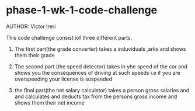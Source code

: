 # phase-1-wk-1-code-challenge
AUTHOR: Victor Ireri

This code challenge consist iof three different parts.

1. The first part(the grade converter) takes a induviduals ,arks and shows them their grade

2. The second part (the speed detector) takes in yhe speed of the car and shows you the consequences of driving at such speeds i.e if you are overspeeding your license is suspended

3. the final part(the net salary calculator) takes a person gross salaries and and calculates and deducts tax from the persons gross income and shows them their net income
